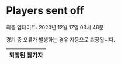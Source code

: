 # Players sent off
최종 업데이트: 2020년 12월 17일 03시 46분


경기 중 오류가 발생하는 경우 자동으로 퇴장됩니다.


| 퇴장된 참가자 |
|:---:|